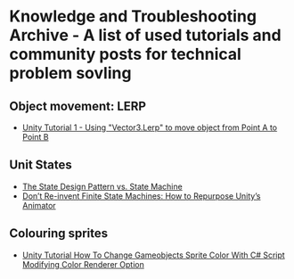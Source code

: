 # Knowledge and Troubleshooting Archive - A list of used tutorials and community posts for technical problem sovling


## Object movement: LERP
- [Unity Tutorial 1 - Using "Vector3.Lerp" to move object from Point A to Point B](https://www.youtube.com/watch?v=k9FvVwd5pR4&t=175s&list=PLW5H12krTaY3XhCyksjj8WvtMIvYL5Tzq&index=7)

## Unit States
- [The State Design Pattern vs. State Machine](https://www.codeproject.com/Articles/509234/The-State-Design-Pattern-vs-State-Machine)
- [Don’t Re-invent Finite State Machines: How to Repurpose Unity’s Animator](https://medium.com/the-unity-developers-handbook/dont-re-invent-finite-state-machines-how-to-repurpose-unity-s-animator-7c6c421e5785)

## Colouring sprites
- [Unity Tutorial How To Change Gameobjects Sprite Color With C# Script Modifying Color Renderer Option](https://www.youtube.com/watch?v=J66UkLJHzCY&t=0s&list=PLW5H12krTaY3XhCyksjj8WvtMIvYL5Tzq&index=10)
